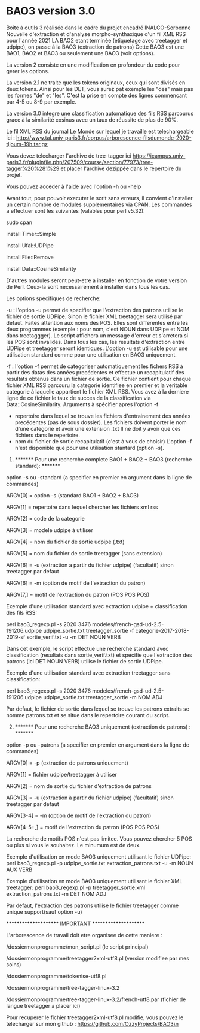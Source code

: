 # BAO3 version 3.0
Boite à outils 3 réalisée dans le cadre du projet encadré INALCO-Sorbonne Nouvelle d'extraction et d'analyse morpho-synthaxique d'un fil XML RSS pour l'année 2021
LA BAO2 etant terminée (etiquetage avec treetagger et udpipe), on passe à la BAO3 (extraction de patrons)
Cette BAO3 est une BAO1, BAO2 et BAO3 ou seulement une BAO3 (voir options).

La version 2 consiste en une modification en profondeur du code pour gerer les options.

La version 2.1 ne traite que les tokens originaux, ceux qui sont divisés en deux tokens. Ainsi pour les DET, vous aurez pat exemple les "des" mais pas les formes "de" et "les". C'est la prise en compte des lignes commencant par 4-5 ou 8-9 par exemple.

La version 3.0 integre une classification automatique des fils RSS parcourus grace à la similarité cosinus avec un taux de réussite de plus de 90%.

Le fil XML RSS du journal Le Monde sur lequel je travaille est telechargeable ici : http://www.tal.univ-paris3.fr/corpus/arborescence-filsdumonde-2020-tljours-19h.tar.gz

Vous devez telecharger l'archive de tree-tagger ici https://icampus.univ-paris3.fr/pluginfile.php/207509/course/section/77973/tree-tagger%20%281%29
et placer l'archive dezippée dans le repertoire du projet.

Vous pouvez acceder à l'aide avec l'option -h ou -help

Avant tout, pour pouvoir executer le scrit sans erreurs, il convient d'installer un certain nombre de modules supplementaires via CPAN.
Les commandes a effectuer sont les suivantes (valables pour perl v5.32):

sudo cpan

install Timer::Simple

install Ufal::UDPipe

install File::Remove

install Data::CosineSimilarity


D'autres modules seront peut-etre a installer en fonction de votre version de Perl.
Ceux-la sont necessairement à installer dans tous les cas.


Les options specifiques de recherche:

-u : l'option -u permet de specifier que l'extraction des patrons utilise le fichier de sortie UDPipe.
Sinon le fichier XML treetagger sera utilisé par defaut. Faites attention aux noms des POS. Elles
sont differentes entre les deux programmes (exemple : pour nom, c'est NOUN dans UDPipe et NOM dans treetaggger).
Le script affichera un message d'erreur et s'arretera si les POS sont invalides.
Dans tous les cas, les resultats d'extraction entre UDPipe et treetagger seront identiques.
L'option -u est utilisable pour une utilisation standard comme pour une utilisation en BAO3 uniquement.

-f : l'option -f permet de categoriser automatiquement les fichers RSS à partir des datas des années precédentes et effectue
un recapitulatif des resultats obtenus dans un fichier de sortie. Ce fichier contient pour chaque fichier XML RSS parcouru
la categorie identifiee en premier et la veritable categorie à laquelle appartient le fichier XML RSS.
Vous avez à la derniere ligne de ce fichier le taux de succes de la classification via Data::CosineSimilarity.
Arguments à spécifier apres l'option -f
- repertoire dans lequel se trouve les fichiers d'entrainement des années precédentes (pas de sous dossier).
Les fichiers doivent porter le nom d'une categorie et avoir une extension .txt
Il ne doit y avoir que ces fichiers dans le repertoire.
- nom du fichier de sortie recapitulatif (c'est à vous de choisir)
L'option -f n'est disponible que pour une utilisation stantard (option -s).



1) ******* Pour une recherche complete BAO1 + BAO2 + BAO3 (recherche standard): *******


option -s ou -standard (a specifier en premier en argument dans la ligne de commandes)


ARGV[0] = option -s (standard BAO1 + BAO2 + BAO3)

ARGV[1] = repertoire dans lequel chercher les fichiers xml rss

ARGV[2] = code de la categorie

ARGV[3] = modele udpipe à utiliser

ARGV[4] = nom du fichier de sortie udpipe (.txt)

ARGV[5] = nom du fichier de sortie treetagger (sans extension)

ARGV[6] = -u (extraction a partir du fichier udpipe) (facultatif) sinon treetagger par defaut

ARGV[6] = -m (option de motif de l'extraction du patron)

ARGV[7,] = motif de l'extraction du patron (POS POS POS)


Exemple d'une utilisation standard avec extraction udpipe + classification des fils RSS:

perl bao3_regexp.pl -s 2020 3476 modeles/french-gsd-ud-2.5-191206.udpipe udpipe_sortie.txt treetagger_sortie -f 
categorie-2017-2018-2019-sf sortie_verif.txt -u -m DET NOUN VERB

Dans cet exemple, le script effectue une recherche standard avec classification (resultats dans sortie_verif.txt)
et spécifie que l'extraction des patrons (ici DET NOUN VERB) utilise le fichier de sortie UDPipe.

Exemple d'une utilisation standard avec extraction treetagger sans classification:

perl bao3_regexp.pl -s 2020 3476 modeles/french-gsd-ud-2.5-191206.udpipe udpipe_sortie.txt treetagger_sortie -m NOM ADJ

Par defaut, le fichier de sortie dans lequel se trouve les patrons extraits se nomme patrons.txt et se situe dans le 
repertoire courant du script.




2) ******* Pour une recherche BAO3 uniquement (extraction de patrons) : *******


option -p ou -patrons (a specifier en premier en argument dans la ligne de commandes)


ARGV[0] = -p (extraction de patrons uniquement)

ARGV[1] = fichier udpipe/treetagger à utiliser

ARGV[2] = nom de sortie du fichier d'extraction de patrons

ARGV[3] = -u (extraction à partir du fichier udpipe) (facultatif) sinon treetagger par defaut

ARGV[3-4] = -m (option de motif de l'extraction du patron)

ARGV[4-5+,] = motif de l'extraction du patron (POS POS POS)


La recherche de motifs POS n'est pas limitee. Vous pouvez chercher 5 POS ou plus si vous le souhaitez. Le minumum est de deux.


Exemple d'utilisation en mode BAO3 uniquement utilisant le fichier UDPipe:
perl bao3_regexp.pl -p udpipe_sortie.txt extraction_patrons.txt -u -m NOUN AUX VERB


Exemple d'utilisation en mode BAO3 uniquement utilisant le fichier XML treetagger:
perl bao3_regexp.pl -p treetagger_sortie.xml extraction_patrons.txt -m DET NOM ADJ


Par defaut, l'extraction des patrons utilise le fichier treetagger comme unique support(sauf option -u)



******************** IMPORTANT ********************



L'arborescence de travail doit etre organisee de cette maniere : 


/dossiermonprogramme/mon_script.pl (le script principal)

/dossiermonprogramme/treetagger2xml-utf8.pl (version modifiee par mes soins)

/dossiermonprogramme/tokenise-utf8.pl

/dossiermonprogramme/tree-tagger-linux-3.2

/dossiermonprogramme/tree-tagger-linux-3.2/french-utf8.par (fichier de langue treetagger a placer ici)


Pour recuperer le fichier treetagger2xml-utf8.pl modifie, vous pouvez le telecharger sur mon github :
https://github.com/OzzyProjects/BAO3\n
